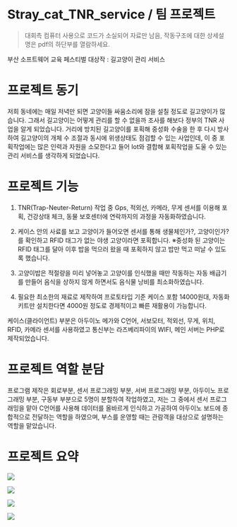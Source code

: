 # Stray_cat_TNR_service / 팀 프로젝트

> 대회측 컴퓨터 사용으로 코드가 소실되어 자료만 남음, 작동구조에 대한 상세설명은 pdf의 하단부를 열람하세요.

부산 소프트웨어 교육 페스티벌 대상작 : 길고양이 관리 서비스

# 프로젝트 동기

저희 동네에는 매일 저녁만 되면 고양이들 싸움소리에 잠을 설칠 정도로 길고양이가 많습니다. 그래서 길고양이는 어떻게 관리를 할 수 없을까 조사를 해보다 정부의 TNR 사업을 알게 되었습니다. 거리에 방치된 길고양이를 포획해 중성화 수술을 한 후 다시 방사하여 길고양이의 개체 수 조절과 동시에 위생상태도 점검할 수 있는 사업인데, 이 중 포획작업에는 많은 인력과 자원을 소모한다고 들어 Iot와 결합해 포획작업을 도울 수 있는 관리 서비스를 생각하게 되었습니다. 

# 프로젝트 기능

1. TNR(Trap-Neuter-Return) 작업 중 Gps, 적외선, 카메라, 무게 센서를 이용해 포획, 건강상태 체크, 동물 보호센터에 연락까지의 과정을 자동화하였습니다.

2. 케이스 안의 사료를 보고 고양이가 들어오면 센서를 통해 생물체인가?, 고양이인가? 를 확인하고 RFID 태그가 없는 야생 고양이라면 포획합니다. ※중성화 된 고양이는 RFID 태그를 달아 이후 밥을 먹으러 왔을 때 포획하지 않고 밥만 먹고 떠날 수 있도록 했습니다.

3. 고양이밥은 적절량을 미리 넣어놓고 고양이를 인식했을 때만 작동하는 자동 배급기를 만들어 음식을 상하지 않게 하면서도 음식물 낭비를 최소화하였습니다.

4. 필요한 최소한의 재료로 제작하여 프로토타입 기준 케이스 포함 14000원대, 자동화 키트만 설치한다면 4000원 정도로 경제적이고 빠른 재활용이 가능합니다.

케이스(클라이언트) 부분은 아두이노 메가와 C언어, 서보모터, 적외선, 무게, 위치, RFID, 카메라 센서를 사용하였고 통신부는 라즈베리파이의 WIFI, 메인 서버는 PHP로 제작되었습니다.

# 프로젝트 역할 분담

프로그램 제작은 회로부분, 센서 프로그래밍 부분, 서버 프로그래밍 부분, 아두이노 프로그래밍 부분, 구동부 부분으로 5명이 분할하여 작업하였고, 저는 그 중에서 센서 프로그래밍을 맡아 C언어를 사용해 데이터를 올바르게 인식하고 가공하여 아두이노 보드에 종합적으로 전달하는 역할을 하였으며, 부스를 운영할 때는 관람객을 대상으로 설명하는 역할을 맡았습니다. 

# 프로젝트 요약

![](https://i.imgur.com/uM4vMru.png)

![](https://i.imgur.com/jFEJW66.png)

![](https://i.imgur.com/r7BpPnb.png)

![](https://i.imgur.com/MPvLZP5.jpg)

